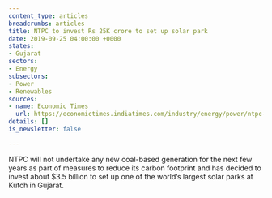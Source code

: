 ```yaml
---
content_type: articles
breadcrumbs: articles
title: NTPC to invest Rs 25K crore to set up solar park
date: 2019-09-25 04:00:00 +0000
states:
- Gujarat
sectors:
- Energy
subsectors:
- Power
- Renewables
sources:
- name: Economic Times
  url: https://economictimes.indiatimes.com/industry/energy/power/ntpc-to-invest-rs-25k-crore-to-set-up-solar-park/articleshow/71193687.cms
details: []
is_newsletter: false

---
```

NTPC will not undertake any new coal-based generation for the next few years as part of measures to reduce its carbon footprint and has decided to invest about $3.5 billion to set up one of the world’s largest solar parks at Kutch in Gujarat.
